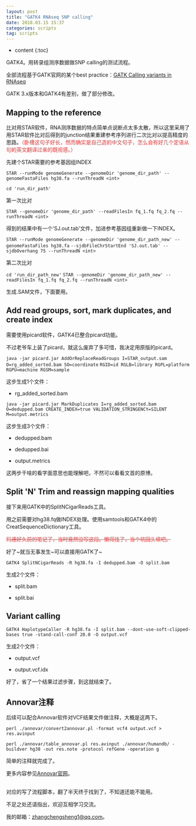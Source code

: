 ```yaml
---
layout: post
title: "GATK4 RNAseq SNP calling"
date: 2018.03.15 15:37
categories: scripts
tag: scripts
---
```

* content
{:toc}


GATK4。用转录组测序数据做SNP calling的测试流程。

全部流程基于GATK官网的某个best practice：[GATK Calling variants in RNAseq](https://software.broadinstitute.org/gatk/documentation/article.php?id=3891)

GATK 3.x版本和GATK4有差别，做了部分修改。

## Mapping to the reference

比对用STAR软件，RNA测序数据的特点简单点说断点太多太散，所以这里采用了用STAR软件比对后得到的junction结果重建参考序列进行二次比对以提高精度的思路。<font color='#FF3333'>（卧槽这句子好长，然而确实是自己造的中文句子，怎么会有好几个定语从句的英文翻译过来的既视感。）</font>

先建个STAR需要的参考基因组INDEX

` STAR --runMode genomeGenerate --genomeDir 'genome_dir_path' --genomeFastaFiles hg38.fa --runThreadN <int> `

` cd 'run_dir_path' `

第一次比对

` STAR --genomeDir 'genome_dir_path' --readFilesIn fq_1.fq fq_2.fq --runThreadN <int> `

得到的结果中有一个'SJ.out.tab'文件，加进参考基因组重新做一下INDEX。

` STAR --runMode genomeGenerate --genomeDir 'genome_dir_path_new' --genomeFastaFiles hg38.fa `
` --sjdbFileChrStartEnd 'SJ.out.tab' --sjdbOverhang 75 --runThreadN <int> `

第二次比对

` cd 'run_dir_path_new' `
` STAR --genomeDir 'genome_dir_path_new' --readFilesIn fq_1.fq fq_2.fq --runThreadN <int> `

生成.SAM文件，下面要用。

## Add read groups, sort, mark duplicates, and create index

需要使用picard软件，GATK4已整合picard功能。

不过老爷车上装了picard，就这么废弃了多可惜，我决定用原版的picard。

` java -jar picard.jar AddOrReplaceReadGroups I=STAR_output.sam O=rg_added_sorted.bam SO=coordinate ` 
` RGID=id RGLB=library RGPL=platform RGPU=machine RGSM=sample `

这步生成1个文件：

* rg\_added\_sorted.bam

` java -jar picard.jar MarkDuplicates I=rg_added_sorted.bam O=dedupped.bam CREATE_INDEX=true VALIDATION_STRINGENCY=SILENT M=output.metrics `

这步生成3个文件：

* dedupped.bam

* dedupped.bai

* output.metrics


这两步干啥的看字面意思也能理解吧，不然可以看看文首的原博。

## Split 'N' Trim and reassign mapping qualities

接下来用GATK中的SplitNCigarReads工具。

用之前需要对hg38.fq做INDEX处理。使用samtools和GATK4中的CreatSequenceDictionary工具。

<font color='#FF3333'><del>玛德好久前的笔记了，当时竟然没写这段。懒得找了，当个坑回头填吧。</del></font>

好了~就当无事发生~可以直接用GATK了~

` GATK4 SplitNCigarReads -R hg38.fa -I dedupped.bam -O split.bam `

生成2个文件：

* split.bam

* split.bai

## Variant calling

`GATK4 HaplotypeCaller -R hg38.fa -I split.bam --dont-use-soft-clipped-bases true -stand-call-conf 20.0 -O output.vcf `

生成2个文件：

* output.vcf

* output.vcf.idx

好了，省了一个结果过滤步骤，到这就结束了。

## Annovar注释

后续可以配合Annovar软件对VCF结果文件做注释，大概是这两下。

` perl ./annovar/convert2annovar.pl -format vcf4 output.vcf > res.avinput `

` perl ./annovar/table_annovar.pl res.avinput ./annovar/humandb/ -buildver hg38 -out res.note -protocol refGene -operation g `

简单的注释就完成了。

更多内容参见[Annovar官网](http://annovar.openbioinformatics.org/en/latest/)。

##

对应的写了流程脚本，翻了半天终于找到了，不知道还能不能用。

不足之处还请指出，欢迎互相学习交流。

我的邮箱：[zhangchengsheng1@qq.com](http://mail.qq.com)。
